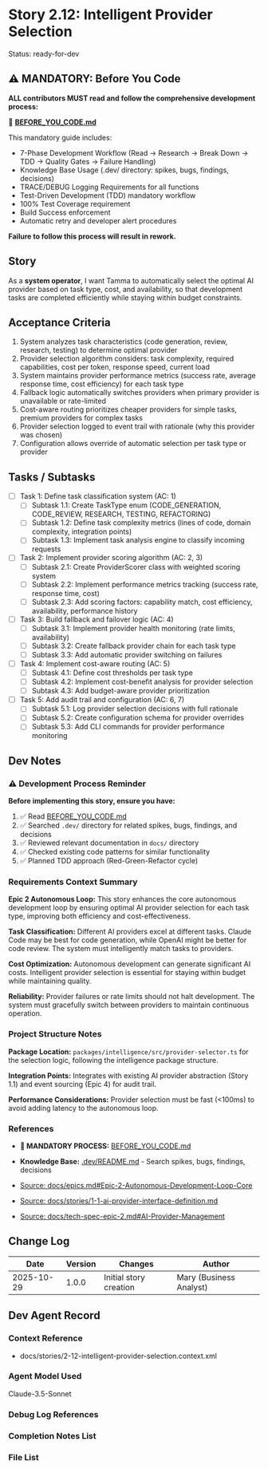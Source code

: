 # Story 2.12: Intelligent Provider Selection

Status: ready-for-dev

## ⚠️ MANDATORY: Before You Code

**ALL contributors MUST read and follow the comprehensive development process:**

📖 **[BEFORE_YOU_CODE.md](../../BEFORE_YOU_CODE.md)**

This mandatory guide includes:
- 7-Phase Development Workflow (Read → Research → Break Down → TDD → Quality Gates → Failure Handling)
- Knowledge Base Usage (.dev/ directory: spikes, bugs, findings, decisions)
- TRACE/DEBUG Logging Requirements for all functions
- Test-Driven Development (TDD) mandatory workflow
- 100% Test Coverage requirement
- Build Success enforcement
- Automatic retry and developer alert procedures

**Failure to follow this process will result in rework.**

## Story

As a **system operator**,
I want Tamma to automatically select the optimal AI provider based on task type, cost, and availability,
so that development tasks are completed efficiently while staying within budget constraints.

## Acceptance Criteria

1. System analyzes task characteristics (code generation, review, research, testing) to determine optimal provider
2. Provider selection algorithm considers: task complexity, required capabilities, cost per token, response speed, current load
3. System maintains provider performance metrics (success rate, average response time, cost efficiency) for each task type
4. Fallback logic automatically switches providers when primary provider is unavailable or rate-limited
5. Cost-aware routing prioritizes cheaper providers for simple tasks, premium providers for complex tasks
6. Provider selection logged to event trail with rationale (why this provider was chosen)
7. Configuration allows override of automatic selection per task type or provider

## Tasks / Subtasks

- [ ] Task 1: Define task classification system (AC: 1)
  - [ ] Subtask 1.1: Create TaskType enum (CODE_GENERATION, CODE_REVIEW, RESEARCH, TESTING, REFACTORING)
  - [ ] Subtask 1.2: Define task complexity metrics (lines of code, domain complexity, integration points)
  - [ ] Subtask 1.3: Implement task analysis engine to classify incoming requests

- [ ] Task 2: Implement provider scoring algorithm (AC: 2, 3)
  - [ ] Subtask 2.1: Create ProviderScorer class with weighted scoring system
  - [ ] Subtask 2.2: Implement performance metrics tracking (success rate, response time, cost)
  - [ ] Subtask 2.3: Add scoring factors: capability match, cost efficiency, availability, performance history

- [ ] Task 3: Build fallback and failover logic (AC: 4)
  - [ ] Subtask 3.1: Implement provider health monitoring (rate limits, availability)
  - [ ] Subtask 3.2: Create fallback provider chain for each task type
  - [ ] Subtask 3.3: Add automatic provider switching on failures

- [ ] Task 4: Implement cost-aware routing (AC: 5)
  - [ ] Subtask 4.1: Define cost thresholds per task type
  - [ ] Subtask 4.2: Implement cost-benefit analysis for provider selection
  - [ ] Subtask 4.3: Add budget-aware provider prioritization

- [ ] Task 5: Add audit trail and configuration (AC: 6, 7)
  - [ ] Subtask 5.1: Log provider selection decisions with full rationale
  - [ ] Subtask 5.2: Create configuration schema for provider overrides
  - [ ] Subtask 5.3: Add CLI commands for provider performance monitoring

## Dev Notes

### ⚠️ Development Process Reminder

**Before implementing this story, ensure you have:**
1. ✅ Read [BEFORE_YOU_CODE.md](../../BEFORE_YOU_CODE.md)
2. ✅ Searched `.dev/` directory for related spikes, bugs, findings, and decisions
3. ✅ Reviewed relevant documentation in `docs/` directory
4. ✅ Checked existing code patterns for similar functionality
5. ✅ Planned TDD approach (Red-Green-Refactor cycle)


### Requirements Context Summary

**Epic 2 Autonomous Loop:** This story enhances the core autonomous development loop by ensuring optimal AI provider selection for each task type, improving both efficiency and cost-effectiveness.

**Task Classification:** Different AI providers excel at different tasks. Claude Code may be best for code generation, while OpenAI might be better for code review. The system must intelligently match tasks to providers.

**Cost Optimization:** Autonomous development can generate significant AI costs. Intelligent provider selection is essential for staying within budget while maintaining quality.

**Reliability:** Provider failures or rate limits should not halt development. The system must gracefully switch between providers to maintain continuous operation.

### Project Structure Notes

**Package Location:** `packages/intelligence/src/provider-selector.ts` for the selection logic, following the intelligence package structure.

**Integration Points:** Integrates with existing AI provider abstraction (Story 1.1) and event sourcing (Epic 4) for audit trail.

**Performance Considerations:** Provider selection must be fast (<100ms) to avoid adding latency to the autonomous loop.

### References

- **🔴 MANDATORY PROCESS:** [BEFORE_YOU_CODE.md](../../BEFORE_YOU_CODE.md)
- **Knowledge Base:** [.dev/README.md](../../.dev/README.md) - Search spikes, bugs, findings, decisions

- [Source: docs/epics.md#Epic-2-Autonomous-Development-Loop-Core](F:\Code\Repos\Tamma\docs\epics.md#Epic-2-Autonomous-Development-Loop-Core)
- [Source: docs/stories/1-1-ai-provider-interface-definition.md](F:\Code\Repos\Tamma\docs\stories\1-1-ai-provider-interface-definition.md)
- [Source: docs/tech-spec-epic-2.md#AI-Provider-Management](F:\Code\Repos\Tamma\docs\tech-spec-epic-2.md#AI-Provider-Management)

## Change Log

| Date       | Version | Changes                | Author                  |
| ---------- | ------- | ---------------------- | ----------------------- |
| 2025-10-29 | 1.0.0   | Initial story creation | Mary (Business Analyst) |

## Dev Agent Record

### Context Reference

- docs/stories/2-12-intelligent-provider-selection.context.xml

### Agent Model Used

Claude-3.5-Sonnet

### Debug Log References

### Completion Notes List

### File List
